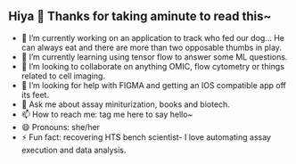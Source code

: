 ## Hiya 👋 Thanks for taking aminute to read this~


- 🔭 I’m currently working on an application to track who fed our dog... He can always eat and there are more than two opposable thumbs in play.
- 🌱 I’m currently learning using tensor flow to answer some ML questions.
- 👯 I’m looking to collaborate on anything OMIC, flow cytometry or things related to cell imaging.
- 🤔 I’m looking for help with FIGMA and getting an IOS compatible app off its feet.
- 💬 Ask me about assay miniturization, books and biotech.
- 📫 How to reach me: tag me here to say hello~
- 😄 Pronouns: she/her
- ⚡ Fun fact: recovering HTS bench scientist- I love automating assay execution and data analysis.
